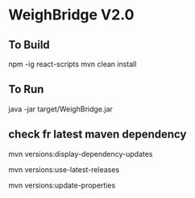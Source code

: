 WeighBridge V2.0
================

## To Build 
npm -ig react-scripts 
mvn clean install

## To Run
java -jar target/WeighBridge.jar

## check fr latest maven dependency 
mvn versions:display-dependency-updates
 
mvn versions:use-latest-releases

mvn versions:update-properties
